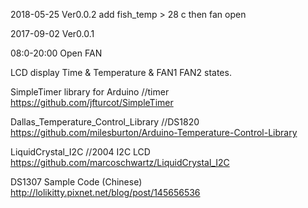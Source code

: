 2018-05-25
Ver0.0.2
add fish_temp > 28 c then fan open


2017-09-02
Ver0.0.1

08:0-20:00 Open FAN

LCD display Time & Temperature & FAN1 FAN2 states.

SimpleTimer library for Arduino  //timer
https://github.com/jfturcot/SimpleTimer

Dallas_Temperature_Control_Library //DS1820
https://github.com/milesburton/Arduino-Temperature-Control-Library

LiquidCrystal_I2C  //2004 I2C LCD
https://github.com/marcoschwartz/LiquidCrystal_I2C

DS1307 Sample Code (Chinese)
http://lolikitty.pixnet.net/blog/post/145656536
